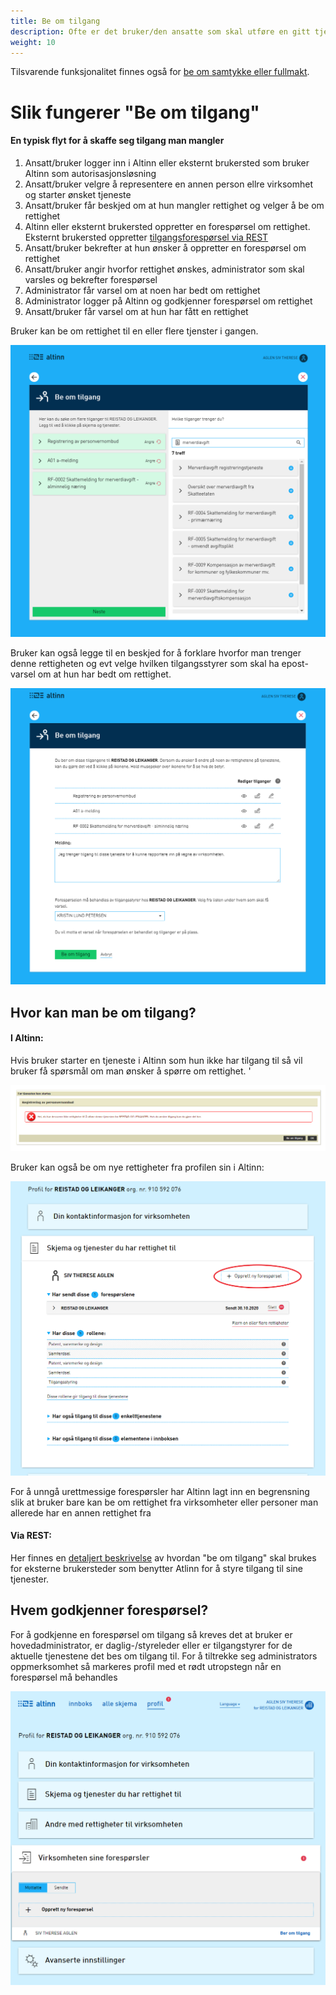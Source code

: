 ```yaml
---
title: Be om tilgang
description: Ofte er det bruker/den ansatte som skal utføre en gitt tjeneste som selv oppdager at vedkommende mangler tilstrekkelig rettigheter til å gjøre dette. For å forenkle prosessen med å skaffe seg nødvendige rettigheter har vi utviklet funksjonaliteten "Be om tilgang".
weight: 10
---
```


Tilsvarende funksjonalitet finnes også for [be om samtykke eller fullmakt](/docs/utviklingsguider/samtykke/datakonsument/be-om-samtykke/). 

# Slik fungerer "Be om tilgang"

#### En typisk flyt for å skaffe seg tilgang man mangler

1) Ansatt/bruker logger inn i Altinn eller eksternt brukersted som bruker Altinn som autorisasjonsløsning
2) Ansatt/bruker velgre å representere en annen person ellre virksomhet og starter ønsket tjeneste
3) Ansatt/bruker får beskjed om at hun mangler rettighet og velger å be om rettighet
4) Altinn eller eksternt brukersted oppretter en forespørsel om rettighet. Eksternt brukersted oppretter [tilgangsforespørsel via REST ](/docs/api/tjenesteeiere/rest/autorisasjon/tilgangsforesporsler/)
5) Ansatt/bruker bekrefter at hun ønsker å oppretter en forespørsel om rettighet
6) Ansatt/bruker angir hvorfor rettighet ønskes, administrator som skal varsles og bekrefter forespørsel 
7) Administrator får varsel om at noen har bedt om rettighet
8) Administrator logger på Altinn og godkjenner forespørsel om rettighet
9) Ansatt/bruker får varsel om at hun har fått en rettighet

Bruker kan be om rettighet til en eller flere tjenster i gangen. 

![velg tjeneste](velg-tjeneste.PNG "Velg tjeneste som du ønsker tilgang til")

Bruker kan også legge til en beskjed for å forklare hvorfor man trenger denne rettigheten og evt velge hvilken tilgangsstyrer som skal ha epost-varsel om at hun har bedt om rettighet.

![be om rettighet](be-om-rettighet.png "Be om rettighet tjenester du trenger tilgang til.")

## Hvor kan man be om tilgang? 
#### I Altinn: 
Hvis bruker starter en tjeneste i Altinn som hun ikke har tilgang til så vil bruker få spørsmål om man ønsker å spørre om rettighet. '

![mangler tilgang](mangler-tilgang.PNG "Bruker mangler tilgang og kan be om å få det")

Bruker kan også be om nye rettigheter fra profilen sin i Altinn: 

![opprett forespørsel](opprett-foresporsel-fra-profil.PNG "Bruker kan be om tilgang fra profilen i Altinn")

For å unngå urettmessige forespørsler har Altinn lagt inn en begrensning slik at bruker bare kan be om rettighet fra virksomheter eller personer man allerede har en annen rettighet fra

#### Via REST: 

Her finnes en [detaljert beskrivelse](/docs/api/tjenesteeiere/rest/autorisasjon/tilgangsforesporsler/) av hvordan "be om tilgang" skal brukes for eksterne brukersteder som benytter
Atlinn for å styre tilgang til sine tjenester. 

## Hvem godkjenner forespørsel? 
For å godkjenne en forespørsel om tilgang så kreves det at bruker er hovedadministrator, er daglig-/styreleder eller er tilgangstyrer for de aktuelle tjenestene det bes om tilgang til. 
For å tiltrekke seg administrators oppmerksomhet så markeres profil med et rødt utropstegn når en forespørsel må behandles

![behandle forespørsel](behandle-foresporsel.PNG "Markør viser at forespørsler venter på behandling")


